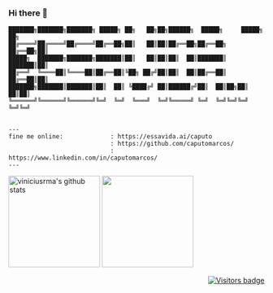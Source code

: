 ### Hi there 👋

```
███████╗███████╗███████╗ █████╗ ██╗   ██╗██╗██████╗  █████╗     █████╗ ██╗
██╔════╝██╔════╝██╔════╝██╔══██╗██║   ██║██║██╔══██╗██╔══██╗   ██╔══██╗██║
█████╗  ███████╗███████╗███████║██║   ██║██║██║  ██║███████║   ███████║██║
██╔══╝  ╚════██║╚════██║██╔══██║╚██╗ ██╔╝██║██║  ██║██╔══██║   ██╔══██║██║
███████╗███████║███████║██║  ██║ ╚████╔╝ ██║██████╔╝██║  ██║██╗██║  ██║██║
╚══════╝╚══════╝╚══════╝╚═╝  ╚═╝  ╚═══╝  ╚═╝╚═════╝ ╚═╝  ╚═╝╚═╝╚═╝  ╚═╝╚═╝
                                                                          
                      
---
fine me online:             : https://essavida.ai/caputo
                            : https://github.com/caputomarcos/
                            : https://www.linkedin.com/in/caputomarcos/
---                      
```

<p align="left">
  <img height="180em" src="https://github-readme-stats.vercel.app/api?username=caputomarcos&show_icons=true&theme=dracula" alt="viniciusrma's github stats" />
  <img height="180em" src="https://github-readme-stats.vercel.app/api/top-langs/?username=caputomarcos&layout=compact&langs_count=16&theme=dracula"/>
</p>

<p align="right">
  <a href="https://badges.pufler.dev">
    <img src="https://badges.pufler.dev/visits/caputomarcos/caputomarcos" alt="Visitors badge" />
  </a>
</p>


<!--
**caputomarcos/caputomarcos** is a ✨ _special_ ✨ repository because its `README.md` (this file) appears on your GitHub profile.

Here are some ideas to get you started:

- 🔭 I’m currently working on ...
- 🌱 I’m currently learning ...
- 👯 I’m looking to collaborate on ...
- 🤔 I’m looking for help with ...
- 💬 Ask me about ...
- 📫 How to reach me: ...
- 😄 Pronouns: ...
- ⚡ Fun fact: ...
-->

